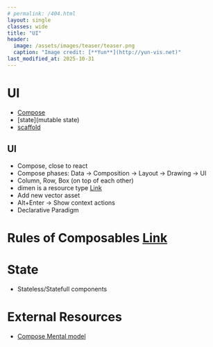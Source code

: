 ```yaml
---
# permalink: /404.html
layout: single
classes: wide
title: "UI"
header:
  image: /assets/images/teaser/teaser.png
  caption: "Image credit: [**Yun**](http://yun-vis.net)"
last_modified_at: 2025-10-31
---
```


# UI

- [Compose]()
- [state](mutable state)
- [scaffold]()

## UI 

- Compose, close to react
- Compose phases: Data -> Composition -> Layout -> Drawing -> UI
- Column, Row, Box (on top of each other)
- dimen is a resource type [Link](https://developer.android.com/guide/topics/resources/more-resources)
- Add new vector asset 
- Alt+Enter -> Show context actions
- Declarative Paradigm

# Rules of Composables [Link](https://mrmans0n.github.io/compose-rules/rules/)

# State
- Stateless/Statefull components

# External Resources

- [Compose Mental model](https://developer.android.com/develop/ui/compose/mental-model)
